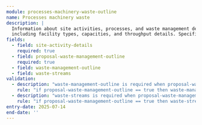 ```yaml
---
module: processes-machinery-waste-outline
name: Processes machinery waste
description: |
  Information about site activities, processes, and waste management development
  including facility types, capacities, and throughput details. Specifically for outline applications
fields:
  - field: site-activity-details
    required: true
  - field: proposal-waste-management-outline
    required: true
  - field: waste-management-outline
  - field: waste-streams
validation:
  - description: "waste-management-outline is required when proposal-waste-management-outline is true"
    rule: "if proposal-waste-management-outline == true then waste-management-outline is required"
  - description: "waste-streams is required when proposal-waste-management-outline is true"
    rule: "if proposal-waste-management-outline == true then waste-streams is required"
entry-date: 2025-07-14
end-date: ''
---
```

